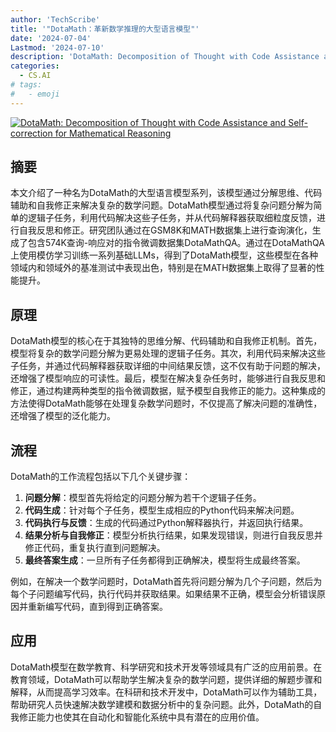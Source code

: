 ```yaml
---
author: 'TechScribe'
title: '"DotaMath：革新数学推理的大型语言模型"'
date: '2024-07-04'
Lastmod: '2024-07-10'
description: 'DotaMath: Decomposition of Thought with Code Assistance and Self-correction for Mathematical Reasoning'
categories:
  - CS.AI
# tags:
#   - emoji
---
```


[![DotaMath: Decomposition of Thought with Code Assistance and Self-correction for Mathematical Reasoning](https://arxiv-research-1301205113.cos.ap-guangzhou.myqcloud.com/images/2407.04078v2.pdf_0.jpg)](https://arxiv.org/abs/2407.04078v2)

## 摘要

本文介绍了一种名为DotaMath的大型语言模型系列，该模型通过分解思维、代码辅助和自我修正来解决复杂的数学问题。DotaMath模型通过将复杂问题分解为简单的逻辑子任务，利用代码解决这些子任务，并从代码解释器获取细粒度反馈，进行自我反思和修正。研究团队通过在GSM8K和MATH数据集上进行查询演化，生成了包含574K查询-响应对的指令微调数据集DotaMathQA。通过在DotaMathQA上使用模仿学习训练一系列基础LLMs，得到了DotaMath模型，这些模型在各种领域内和领域外的基准测试中表现出色，特别是在MATH数据集上取得了显著的性能提升。<!--more-->

## 原理

DotaMath模型的核心在于其独特的思维分解、代码辅助和自我修正机制。首先，模型将复杂的数学问题分解为更易处理的逻辑子任务。其次，利用代码来解决这些子任务，并通过代码解释器获取详细的中间结果反馈，这不仅有助于问题的解决，还增强了模型响应的可读性。最后，模型在解决复杂任务时，能够进行自我反思和修正，通过构建两种类型的指令微调数据，赋予模型自我修正的能力。这种集成的方法使得DotaMath能够在处理复杂数学问题时，不仅提高了解决问题的准确性，还增强了模型的泛化能力。

## 流程

DotaMath的工作流程包括以下几个关键步骤：
1. **问题分解**：模型首先将给定的问题分解为若干个逻辑子任务。
2. **代码生成**：针对每个子任务，模型生成相应的Python代码来解决问题。
3. **代码执行与反馈**：生成的代码通过Python解释器执行，并返回执行结果。
4. **结果分析与自我修正**：模型分析执行结果，如果发现错误，则进行自我反思并修正代码，重复执行直到问题解决。
5. **最终答案生成**：一旦所有子任务都得到正确解决，模型将生成最终答案。

例如，在解决一个数学问题时，DotaMath首先将问题分解为几个子问题，然后为每个子问题编写代码，执行代码并获取结果。如果结果不正确，模型会分析错误原因并重新编写代码，直到得到正确答案。

## 应用

DotaMath模型在数学教育、科学研究和技术开发等领域具有广泛的应用前景。在教育领域，DotaMath可以帮助学生解决复杂的数学问题，提供详细的解题步骤和解释，从而提高学习效率。在科研和技术开发中，DotaMath可以作为辅助工具，帮助研究人员快速解决数学建模和数据分析中的复杂问题。此外，DotaMath的自我修正能力也使其在自动化和智能化系统中具有潜在的应用价值。